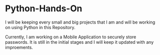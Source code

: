 # Python-Hands-On
I will be keeping every small and big projects that I am and will be working on using Python in this Repository.

Currently, I am working on a Mobile Application to securely store passwords. It is still in the initial stages and I will keep it updated with any improements.
